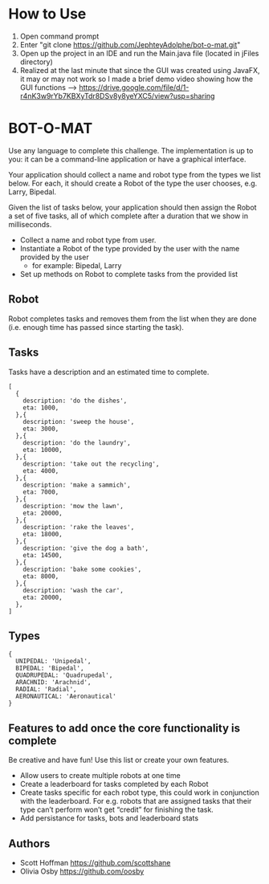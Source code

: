 # How to Use
1. Open command prompt
2. Enter "git clone https://github.com/JephteyAdolphe/bot-o-mat.git"
3. Open up the project in an IDE and run the Main.java file (located in jFiles directory)
4. Realized at the last minute that since the GUI was created using JavaFX, it may or may not work so I made a brief demo video
showing how the GUI functions --> https://drive.google.com/file/d/1-r4nK3w9rYb7KBXyTdr8DSv8y8yeYXC5/view?usp=sharing


# BOT-O-MAT
Use any language to complete this challenge. The implementation is up to you: it can be a command-line application or have a graphical interface.

Your application should collect a name and robot type from the types we list below. For each, it should create a Robot of the type the user chooses, e.g. Larry, Bipedal. 

Given the list of tasks below, your application should then assign the Robot a set of five tasks, all of which complete after a duration that we show in milliseconds. 



- Collect a name and robot type from user.
- Instantiate a Robot of the type provided by the user with the name provided by the user
  - for example: Bipedal, Larry
- Set up methods on Robot to complete tasks from the provided list

## Robot
Robot completes tasks and removes them from the list when they are done (i.e. enough time has passed since starting the task).

## Tasks
Tasks have a description and an estimated time to complete.

```
[
  {
    description: 'do the dishes',
    eta: 1000,
  },{
    description: 'sweep the house',
    eta: 3000,
  },{
    description: 'do the laundry',
    eta: 10000,
  },{
    description: 'take out the recycling',
    eta: 4000,
  },{
    description: 'make a sammich',
    eta: 7000,
  },{
    description: 'mow the lawn',
    eta: 20000,
  },{
    description: 'rake the leaves',
    eta: 18000,
  },{
    description: 'give the dog a bath',
    eta: 14500,
  },{
    description: 'bake some cookies',
    eta: 8000,
  },{
    description: 'wash the car',
    eta: 20000,
  },
]
```

## Types
```
{ 
  UNIPEDAL: 'Unipedal',
  BIPEDAL: 'Bipedal',
  QUADRUPEDAL: 'Quadrupedal',
  ARACHNID: 'Arachnid',
  RADIAL: 'Radial',
  AERONAUTICAL: 'Aeronautical'
}
```

## Features to add once the core functionality is complete
Be creative and have fun! Use this list or create your own features.
- Allow users to create multiple robots at one time
- Create a leaderboard for tasks completed by each Robot
- Create tasks specific for each robot type, this could work in conjunction with the leaderboard. For e.g. robots that are assigned tasks that their type can’t perform won’t get “credit” for finishing the task.
- Add persistance for tasks, bots and leaderboard stats


## Authors
- Scott Hoffman <https://github.com/scottshane>
- Olivia Osby <https://github.com/oosby>
